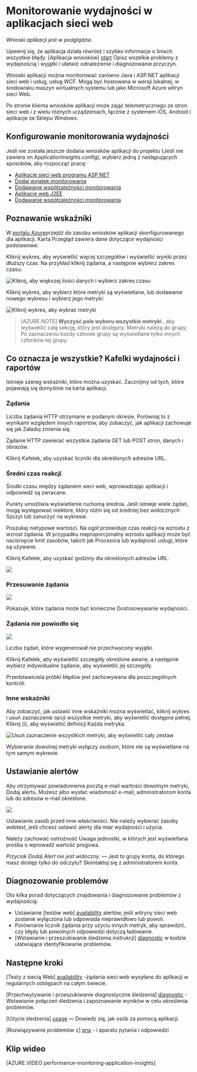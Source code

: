 <properties 
    pageTitle="Monitorowanie kondycji i zastosowania przy użyciu aplikacji wniosków aplikacji sieci" 
    description="Wprowadzenie do aplikacji wnioski. Analizowanie użycia, dostępności i wydajności lokalnego lub aplikacji Microsoft Azure." 
    services="application-insights" 
    documentationCenter=""
    authors="alancameronwills" 
    manager="douge"/>

<tags 
    ms.service="application-insights" 
    ms.workload="tbd" 
    ms.tgt_pltfrm="ibiza" 
    ms.devlang="na" 
    ms.topic="article" 
    ms.date="11/25/2015" 
    ms.author="awills"/>
 
# <a name="monitor-performance-in-web-applications"></a>Monitorowanie wydajności w aplikacjach sieci web

*Wnioski aplikacji jest w podglądzie.*


Upewnij się, że aplikacja działa również i szybko informacje o liniach wszystkie błędy. [Aplikacja wniosków] [ start] Opisz wszelkie problemy z wydajnością i wyjątki i ułatwić odnalezienie i diagnozowanie przyczyn.

Wnioski aplikacji można monitorować zarówno Java i ASP.NET aplikacji sieci web i usług, usług WCF. Mogą być hostowana w wersji lokalnej, w środowisku maszyn wirtualnych systemu lub jako Microsoft Azure witryn sieci Web. 

Po stronie klienta wniosków aplikacji może zająć telemetrycznego ze stron sieci web i z wielu różnych urządzeniach, łącznie z systemem iOS, Android i aplikacje ze Sklepu Windows.


## <a name="setup"></a>Konfigurowanie monitorowania wydajności

Jeśli nie została jeszcze dodana wniosków aplikacji do projektu (Jeśli nie zawiera on ApplicationInsights.config), wybierz jedną z następujących sposobów, aby rozpocząć pracę:

* [Aplikacje sieci web programu ASP.NET](app-insights-asp-net.md)
 * [Dodaj wyjątek monitorowania](app-insights-asp-net-exceptions.md)
 * [Dodawanie współzależności monitorowania](app-insights-monitor-performance-live-website-now.md)
* [Aplikacje web J2EE](app-insights-java-get-started.md)
 * [Dodawanie współzależności monitorowania](app-insights-java-agent.md)


## <a name="view"></a>Poznawanie wskaźniki

W [portalu Azure](https://portal.azure.com)przejdź do zasobu wniosków aplikacji skonfigurowanego dla aplikacji. Karta Przegląd zawiera dane dotyczące wydajności podstawowe:



Kliknij wykres, aby wyświetlić więcej szczegółów i wyświetlić wyniki przez dłuższy czas. Na przykład kliknij żądania, a następnie wybierz zakres czasu:


![Kliknij, aby większej ilości danych i wybierz zakres czasu](./media/app-insights-web-monitor-performance/appinsights-48metrics.png)

Kliknij wykres, aby wybierz które metryki są wyświetlane, lub dodawanie nowego wykresu i wybierz jego metryki:

![Kliknij wykres, aby wybrać metryki](./media/app-insights-web-monitor-performance/appinsights-61perfchoices.png)

> [AZURE.NOTE] **Wyczyść pole wyboru wszystkie metryki** , aby wyświetlić całą sekcję, który jest dostępny. Metryki należą do grupy; Po zaznaczeniu każdy członek grupy są wyświetlane tylko innych członków tej grupy.


## <a name="metrics"></a>Co oznacza je wszystkie? Kafelki wydajności i raportów

Istnieje szereg wskaźniki, które można uzyskać. Zacznijmy od tych, które pojawiają się domyślnie na karta aplikacji.


### <a name="requests"></a>Żądania

Liczba żądania HTTP otrzymane w podanym okresie. Porównaj to z wynikami względem innych raportów, aby zobaczyć, jak aplikacji zachowuje się jak Załaduj zmienia się.

Żądanie HTTP zawierać wszystkie żądania GET lub POST stron, danych i obrazów.

Kliknij Kafelek, aby uzyskać liczniki dla określonych adresów URL.

### <a name="average-response-time"></a>Średni czas reakcji

Środki czasu między żądaniem sieci web, wprowadzając aplikacji i odpowiedź są zwracane.

Punkty umożliwia wyświetlenie ruchomą średnia. Jeśli istnieje wiele żądań, mogą występować niektóre, który różni się od średniej bez widocznych Szczyt lub zanurzyć na wykresie.

Poszukaj nietypowe wartości. Na ogół przewiduje czas reakcji na wzrostu z wzrost żądania. W przypadku nieproporcjonalny wzrostu aplikacji może być naciśnięcie limit zasobów, takich jak Procesora lub wydajność usługi, które są używane.

Kliknij Kafelek, aby uzyskać godziny dla określonych adresów URL.

![](./media/app-insights-web-monitor-performance/appinsights-42reqs.png)


### <a name="slowest-requests"></a>Przesuwanie żądania

![](./media/app-insights-web-monitor-performance/appinsights-44slowest.png)

Pokazuje, które żądania może być konieczne Dostosowywanie wydajności.


### <a name="failed-requests"></a>Żądania nie powiodło się

![](./media/app-insights-web-monitor-performance/appinsights-46failed.png)

Liczba żądań, które wygenerował nie przechwycony wyjątki.

Kliknij Kafelek, aby wyświetlić szczegóły określone awarie, a następnie wybierz indywidualne żądanie, aby wyświetlić jej szczegóły. 

Przedstawiciela próbki błędów jest zachowywana dla poszczególnych kontroli.

### <a name="other-metrics"></a>Inne wskaźniki

Aby zobaczyć, jak ustawić inne wskaźniki można wyświetlać, kliknij wykres i usuń zaznaczenie opcji wszystkie metryki, aby wyświetlić dostępne pełnej. Kliknij (i), aby wyświetlić definicji Każda metryka.

![Usuń zaznaczenie wszystkich metryki, aby wyświetlić cały zestaw](./media/app-insights-web-monitor-performance/appinsights-62allchoices.png)


Wybieranie dowolnej metryki wyłączy osobom, które nie są wyświetlane na tym samym wykresie.

## <a name="set-alerts"></a>Ustawianie alertów

Aby otrzymywać powiadomienia pocztą e-mail wartości dowolnym metryki, Dodaj alertu. Możesz albo wysłać wiadomość e-mail, administratorom konta lub do adresów e-mail określone.

![](./media/app-insights-web-monitor-performance/appinsights-413setMetricAlert.png)

Ustawianie zasób przed inne właściwości. Nie należy wybierać zasoby webtest, jeśli chcesz ustawić alerty dla miar wydajności i użycia.

Należy zachować ostrożność Uwaga jednostki, w których jest wyświetlana prośba o wprowadź wartość progowa.

*Przycisk Dodaj Alert nie jest widoczny.* — Jest to grupy konta, do którego masz dostęp tylko do odczytu? Skontaktuj się z administratorem konta.

## <a name="diagnosis"></a>Diagnozowanie problemów

Oto kilka porad dotyczących znajdowania i diagnozowanie problemów z wydajnością:

* Ustawianie [testów web] [ availability] alertów, jeśli witryny sieci web zostanie wyłączona lub odpowiada nieprawidłowo lub powoli. 
* Porównanie licznik żądania przy użyciu innych metryk, aby sprawdzić, czy błędy lub powolnych odpowiedzi dotyczą ładowanie.
* [Wstawianie i przeszukiwanie śledzenia instrukcji] [ diagnostic] w kodzie ułatwiające identyfikowanie problemów.

## <a name="next"></a>Następne kroki

[Testy z siecią Web] [ availability] -żądania sieci web wysyłane do aplikacji w regularnych odstępach na całym świecie.

[Przechwytywanie i przeszukiwanie diagnostyczne śledzenia] [ diagnostic] - Wstawianie połączeń śledzenia i zapoznawanie wyników w celu określenia problemów.

[Użycie śledzenia] [ usage] — Dowiedz się, jak osób za pomocą aplikacji.

[Rozwiązywanie problemów z] [ qna] - i aparatu pytania i odpowiedzi

## <a name="video"></a>Klip wideo

[AZURE.VIDEO performance-monitoring-application-insights]

<!--Link references-->

[availability]: app-insights-monitor-web-app-availability.md
[diagnostic]: app-insights-diagnostic-search.md
[greenbrown]: app-insights-asp-net.md
[qna]: app-insights-troubleshoot-faq.md
[redfield]: app-insights-monitor-performance-live-website-now.md
[start]: app-insights-overview.md
[usage]: app-insights-web-track-usage.md

 
